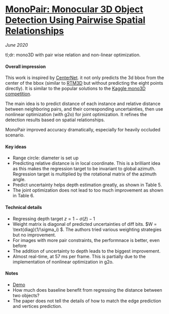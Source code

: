 # [MonoPair: Monocular 3D Object Detection Using Pairwise Spatial Relationships](https://arxiv.org/abs/2003.00504)

_June 2020_

tl;dr: mono3D with pair wise relation and non-linear optimization.

#### Overall impression
This work is inspired by [CenterNet](centernet.md). it not only predicts the 3d bbox from the center of the bbox (similar to [RTM3D](RTM3D) but without predicting the eight points directly). It is similar to the popular solutions to the [Kaggle mono3D competition](https://www.kaggle.com/c/pku-autonomous-driving).

The main idea is to predict distance of each instance and relative distance between neighboring pairs, and their corresponding uncertainties, then use nonlinear optimization (with g2o) for joint optimization. It refines the detection results based on spatial relationships.

MonoPair improved accuracy dramatically, especially for heavily occluded scenario.

#### Key ideas
- Range circle: diameter is set up 
- Predicting relative distance is in local coordinate. This is a brilliant idea as this makes the regression target to be invariant to global azimuth. Regression target is multiplied by the rotational matrix of the azimuth angle.
- Predict uncertainty helps depth estimation greatly, as shown in Table 5.
- The joint optimization does not lead to too much improvement as shown in Table 6.


#### Technical details
- Regressing depth target $z = 1-\sigma(\hat{z})-1$
- Weight matrix is diagonal of predicted uncertainties of diff bits. $W = \text{diag}(1/\sigma_i) $. The authors tried various weighting strategies but no improvement.
- For images with more pair constraints, the performnace is better, even before 
- The addition of uncertainty to depth leads to the biggest improvement. 
- Almost real-time, at 57 ms per frame. This is partially due to the implementation of nonlinear optimization in g2o.

#### Notes
- [Demo](https://sites.google.com/view/chen3dmonopair)
- How much does baseline benefit from regressing the distance between two objects?
- The paper does not tell the details of how to match the edge prediction and vertices prediction.
